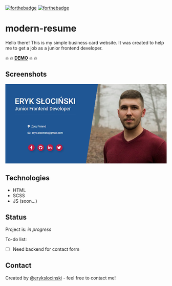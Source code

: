 [![forthebadge](https://forthebadge.com/images/badges/built-with-love.svg)](https://forthebadge.com) [![forthebadge](https://forthebadge.com/images/badges/gluten-free.svg)](https://forthebadge.com)

# modern-resume

Hello there! This is my simple business card website. It was created to help me to get a job as a junior frontend developer.

:fire: :fire: **[DEMO](https://bryzol-webpage.netlify.com/)** :fire: :fire:

## Screenshots

![modern-resume screenshot](src/images/modern-resume-preview.png)

## Technologies

- HTML
- SCSS
- JS (soon...)

## Status

Project is: _in progress_

To-do list:

- [ ] Need backend for contact form

## Contact

Created by [@erykslocinski](mailto:eryk.slocinski@gmail.com) - feel free to contact me!

